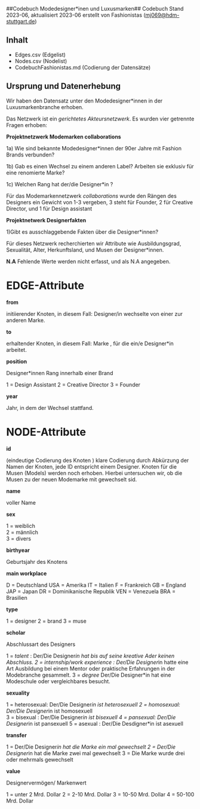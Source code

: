 ##Codebuch Modedesigner*inen und Luxusmarken##
Codebuch Stand 2023-06, aktualisiert 2023-06
erstellt von Fashionistas (mj069@hdm-stuttgart.de)


## Inhalt
- Edges.csv (Edgelist) 
- Nodes.csv (Nodelist)
- CodebuchFashionistas.md (Codierung der Datensätze)



## Ursprung und Datenerhebung
Wir haben den Datensatz unter den Modedesigner*innen in der Luxusmarkenbranche erhoben.

Das Netzwerk ist ein *gerichtetes Akteursnetzwerk*. Es wurden vier getrennte Fragen erhoben:


**Projektnetzwerk Modemarken collaborations**

1a) Wie sind bekannte Modedesigner*innen der 90er Jahre mit Fashion Brands verbunden?

1b) Gab es einen Wechsel zu einem anderen Label? Arbeiten sie exklusiv für eine renomierte Marke?

1c) Welchen Rang hat der/die Designer*in ?

Für das Modemarkennetzwerk *collaborations* wurde den Rängen des Designers ein Gewicht von 1-3 vergeben,  3 steht für Founder, 2 für Creative Director, und 1 für Design assistant


**Projektnetwerk Designerfakten**

1)Gibt es ausschlaggebende Fakten über die Designer*innen?

Für dieses Netzwerk recherchierten wir Attribute wie Ausbildungsgrad, Sexualität, Alter, Herkunftsland, und Musen der Designer*innen. 



**N.A**
Fehlende Werte werden nicht erfasst, und als N.A angegeben.



# EDGE-Attribute


**from**

initiierender Knoten, in diesem Fall: Designer/in wechselte von einer zur anderen Marke.

**to**

erhaltender Knoten, in diesem Fall: Marke , für die ein/e Designer*in arbeitet.


**position**

Designer*innen Rang innerhalb einer Brand

1 = Design Assistant
2 = Creative Director
3 = Founder

**year**

Jahr, in dem der Wechsel stattfand.






# NODE-Attribute  
  
**id**  

(eindeutige Codierung des Knoten )
klare Codierung durch Abkürzung der Namen der Knoten, jede ID entspricht einem Designer. Knoten für die Musen (Models) werden noch erhoben. Hierbei untersuchen wir, ob die Musen zu der neuen Modemarke mit gewechselt sid.

**name**

voller Name


**sex** 

1 = weiblich  
2 = männlich  
3 = divers
  

**birthyear**   

Geburtsjahr des Knotens  


**main workplace**
	
D = Deutschland
USA = Amerika
IT = Italien
F = Frankreich 
GB = England
JAP = Japan
DR = Dominikanische Republik
VEN = Venezuela
BRA = Brasilien


**type**

1 = designer
2 = brand
3 =  muse



**scholar**

Abschlussart des Designers 

1 = *talent* : Der/Die Designer*in hat bis auf seine kreative Ader keinen Abschluss.
2 = *internship/work experience* : Der/Die Designer*in hatte eine Art Ausbildung bei einem Mentor oder praktische Erfahrungen in der Modebranche gesammelt.
3 = *degree* Der/Die Designer*in hat eine Modeschule oder vergleichbares besucht.


**sexuality**  

1 = heterosexual: Der/Die Designer*in ist heterosexuell
2 = homosexual: Der/Die Designer*in ist homosexuell   
3 = bisexual : Der/Die Designer*in ist bisexuell
4 = pansexual: Der/Die Designer*in ist pansexuell
5 = asexual : Der/Die Desdigner*in ist asexuell


**transfer**

1 = Der/Die Designer*in hat die Marke ein mal gewechselt
2 = Der/Die Designer*in hat die Marke zwei mal gewechselt
3 = Die Marke wurde drei oder mehrmals gewechselt


**value**

Designervermögen/ Markenwert

1 = unter 2 Mrd. Dollar
2 = 2-10 Mrd. Dollar
3 = 10-50 Mrd. Dollar
4 = 50-100 Mrd. Dollar


##

